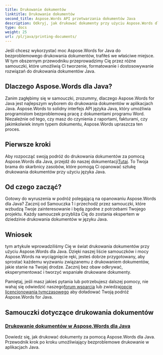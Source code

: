 ```yaml
---
title: Drukowanie dokumentów
linktitle: Drukowanie dokumentów
second_title: Aspose.Words API przetwarzania dokumentów Java
description: Odkryj, jak drukować dokumenty przy użyciu Aspose.Words dla Java, korzystając z naszej obszernej listy samouczków. Dowiedz się, jak tworzyć, formatować i dostosowywać rozwiązania do drukowania dokumentów Java.
type: docs
weight: 25
url: /pl/java/printing-documents/
---
```


Jeśli chcesz wykorzystać moc Aspose.Words for Java do bezproblemowego drukowania dokumentów, trafiłeś we właściwe miejsce. W tym obszernym przewodniku przeprowadzimy Cię przez różne samouczki, które umożliwią Ci tworzenie, formatowanie i dostosowywanie rozwiązań do drukowania dokumentów Java. 

## Dlaczego Aspose.Words dla Java?

Zanim zagłębimy się w samouczki, zrozummy, dlaczego Aspose.Words for Java jest najlepszym wyborem do drukowania dokumentów w aplikacjach Java. Aspose.Words to solidny interfejs API języka Java, który umożliwia programistom bezproblemową pracę z dokumentami programu Word. Niezależnie od tego, czy masz do czynienia z raportami, fakturami, czy jakimkolwiek innym typem dokumentu, Aspose.Words upraszcza ten proces.

## Pierwsze kroki

 Aby rozpocząć swoją podróż do drukowania dokumentów za pomocą Aspose.Words dla Java, przejdź do naszej dokumentacji[Tutaj](https://reference.aspose.com/words/java/). To Twoja brama do skarbnicy zasobów, które pomogą Ci opanować sztukę drukowania dokumentów przy użyciu języka Java.

## Od czego zacząć?

Gotowy do wyruszenia w podróż polegającą na opanowaniu Aspose.Words dla Java? Zacznij od Samouczka 1 i przechodź przez samouczki, które wzbudzą Twoje zainteresowanie i będą zgodne z potrzebami Twojego projektu. Każdy samouczek przybliża Cię do zostania ekspertem w dziedzinie drukowania dokumentów w języku Java.

## Wniosek

tym artykule wprowadziliśmy Cię w świat drukowania dokumentów przy użyciu Aspose.Words dla Java. Dzięki naszej liście samouczków i mocy Aspose.Words na wyciągnięcie ręki, jesteś dobrze przygotowany, aby sprostać każdemu wyzwaniu związanemu z drukowaniem dokumentów, jakie stanie na Twojej drodze. Zacznij bez obaw odkrywać, eksperymentować i tworzyć wspaniałe drukowane dokumenty.

 Pamiętaj, jeśli masz jakieś pytania lub potrzebujesz dalszej pomocy, nie wahaj się odwiedzić naszego[forum wsparcia](https://forum.aspose.com/) lub zwiedzaj[opcje licencjonowania tymczasowego](https://purchase.aspose.com/temporary-license/) aby doładować Twoją podróż Aspose.Words for Java.

## Samouczki dotyczące drukowania dokumentów
### [Drukowanie dokumentów w Aspose.Words dla Java](./printing-documents/)
Dowiedz się, jak drukować dokumenty za pomocą Aspose.Words dla Java. Przewodnik krok po kroku umożliwiający bezproblemowe drukowanie w aplikacjach Java.